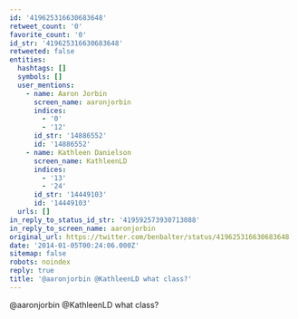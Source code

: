 ```yaml
---
id: '419625316630683648'
retweet_count: '0'
favorite_count: '0'
id_str: '419625316630683648'
retweeted: false
entities:
  hashtags: []
  symbols: []
  user_mentions:
    - name: Aaron Jorbin
      screen_name: aaronjorbin
      indices:
        - '0'
        - '12'
      id_str: '14886552'
      id: '14886552'
    - name: Kathleen Danielson
      screen_name: KathleenLD
      indices:
        - '13'
        - '24'
      id_str: '14449103'
      id: '14449103'
  urls: []
in_reply_to_status_id_str: '419592573930713088'
in_reply_to_screen_name: aaronjorbin
original_url: https://twitter.com/benbalter/status/419625316630683648
date: '2014-01-05T00:24:06.000Z'
sitemap: false
robots: noindex
reply: true
title: '@aaronjorbin @KathleenLD what class?'
---
```


@aaronjorbin @KathleenLD what class?